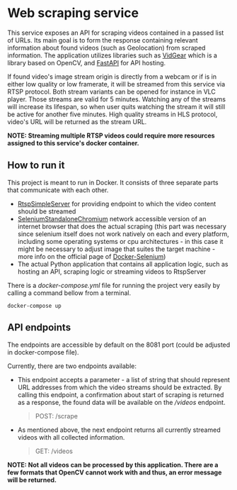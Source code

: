 # Web scraping service
This service exposes an API for scraping videos contained in a passed list of URLs. Its main goal is to form the response containing relevant information about found videos (such as Geolocation) from scraped information. The application utilizes libraries such as [VidGear](https://abhitronix.github.io/vidgear) which is a library based on OpenCV, and [FastAPI](https://fastapi.tiangolo.com) for API hosting.

If found video's image stream origin is directly from a webcam or if is in either low quality or low framerate, it will be streamed from this service via RTSP protocol. Both stream variants can be opened for instance in VLC player. Those streams are valid for 5 minutes. Watching any of the streams will increase its lifespan, so when user quits watching the stream it will still be active for another five minutes.
High quality streams in HLS protocol, video's URL will be returned as the stream URL.

**NOTE: Streaming multiple RTSP videos could require more resources assigned to this service's docker container.**

## How to run it
This project is meant to run in Docker. It consists of three separate parts that communicate with each other. 
- [RtspSimpleServer](https://github.com/aler9/rtsp-simple-server) for providing endpoint to which the video content should be streamed
- [SeleniumStandaloneChromium](https://registry.hub.docker.com/r/seleniarm/standalone-chromium) network accessible version of an internet browser that does the actual scraping (this part was necessary since selenium itself does not work natively on each and every platform, including some operating systems or cpu architectures - in this case it might be necessary to adjust image that suites the target machine - more info on the official page of [Docker-Selenium](https://github.com/SeleniumHQ/docker-selenium))
- The actual Python application that contains all application logic, such as hosting an API, scraping logic or streaming videos to RtspServer
   
There is a *docker-compose.yml* file for running the project very easily by calling a command bellow from a terminal.  
   
`docker-compose up`  

## API endpoints
The endpoints are accessible by default on the 8081 port (could be adjusted in docker-compose file).   
   
Currently, there are two endpoints available: 
* This endpoint accepts a parameter - a list of string that should represent URL addresses from which the video streams should be extracted. By calling this endpoint, a confirmation about start of scraping is returned as a response, the found data will be available on the */videos* endpoint.
    > POST: /scrape
* As mentioned above, the next endpoint returns all currently streamed videos with all collected information.
    > GET: /videos

**NOTE: Not all videos can be processed by this application. There are a few formats that OpenCV cannot work with and thus, an error message will be returned.**

   

